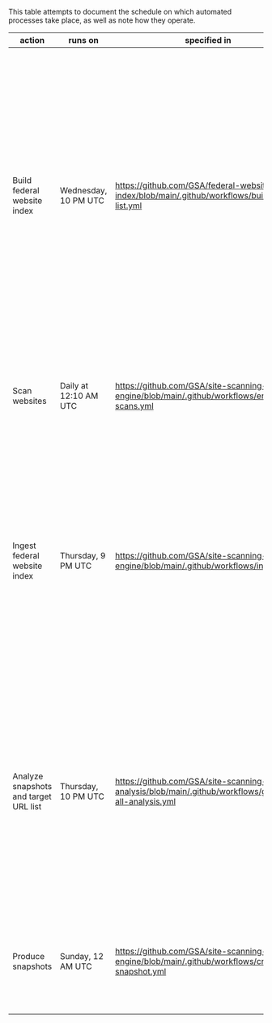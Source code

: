 
This table attempts to document the schedule on which automated processes take place, as well as note how they operate.  


| action                                        | runs on               | specified in                                                                                        | manually run at                                       | description                                                                                                                                                                                                                                                                                                                                      |
| --------------------------------------------- | --------------------- | --------------------------------------------------------------------------------------------------- | ----------------------------------------------------- | ------------------------------------------------------------------------------------------------------------------------------------------------------------------------------------------------------------------------------------------------------------------------------------------------------------------------------------------------ |
| Build federal website index                   | Wednesday, 10 PM UTC  | https://github.com/GSA/federal-website-index/blob/main/.github/workflows/build-list.yml             | https://github.com/GSA/federal-website-index/actions  | This action builds the target URL list using [this list of sources](https://github.com/GSA/federal-website-index/blob/main/builder/config.py) and [these instructions](https://github.com/GSA/federal-website-index/blob/main/builder/__main__.py) and saves it [here](https://github.com/GSA/federal-website-index/blob/main/data/site-scanning-target-url-list.csv), along with an analysis file containing metadata about the list creation process [here](https://github.com/GSA/federal-website-index/blob/main/data/site-scanning-target-url-list-analysis.csv). Various snapshot files are generated at each step of the build process in order to serve as breadcrumbs and are saved [here](https://github.com/GSA/federal-website-index/tree/main/data/snapshots).  |                                  |
| Scan websites                 | Daily at 12:10 AM UTC | https://github.com/GSA/site-scanning-engine/blob/main/.github/workflows/enqueue-scans.yml           | https://github.com/GSA/site-scanning-engine/actions   | This action prompts the scanning engine to add every website in the database to the scanning queue.                                                                                                                                                                                                                                                              |
| Ingest federal website index                  | Thursday, 9 PM UTC         | https://github.com/GSA/site-scanning-engine/blob/main/.github/workflows/ingest.yml                  | https://github.com/GSA/site-scanning-engine/actions   | This action prompts the scanning engine to ingest the target URL list, thereby updating the websites to be scanned in the database, and removing websites from the database that are no longer present in the target URL list.                                                                                                                                                      |
| Analyze snapshots and target URL list | Thursday, 10 PM UTC   | https://github.com/GSA/site-scanning-analysis/blob/main/.github/workflows/generate-all-analysis.yml | https://github.com/GSA/site-scanning-analysis/actions | This action creates three analysis reports in [this directory](https://github.com/GSA/site-scanning-analysis/tree/main/reports). These reports analyze: (1) the target URL list, (2) the "primary" snapshot that contains all live sites scanned, and (3) the "all" snapshot that contains all sites scanned.    
| Produce snapshots                             | Sunday, 12 AM UTC     | https://github.com/GSA/site-scanning-engine/blob/main/.github/workflows/create-snapshot.yml         | https://github.com/GSA/site-scanning-engine/actions   | This action produces the CSV and JSON snapshots of the site scanning engine's most recent scan.                                                                                                                                                                                                                                                  |
